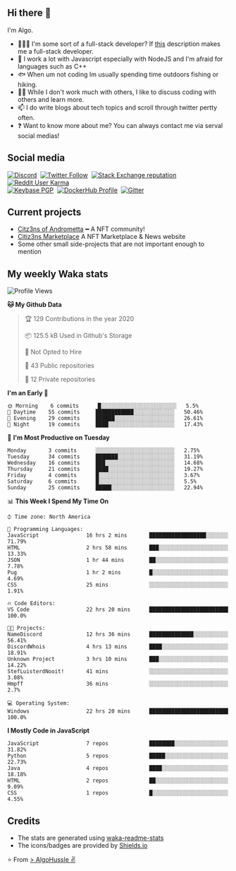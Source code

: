 ## Hi there 👋
I'm Algo.  
- 🧑🏾‍💻 I'm some sort of a full-stack developer? If [this](https://www.w3schools.com/whatis/whatis_fullstack.asp) description makes me a full-stack developer.
- 🌱 I work a lot with Javascript especially with NodeJS and I'm afraid for languages such as C++
- 🐟 When um not coding Im usually spending time outdoors fishing or hiking.
- 👯‍♀️ While I don't work much with others, I like to discuss coding with others and learn more.
- 📫 I do write blogs about tech topics and scroll through twitter pertty often.
- ❓ Want to know more about me? You can always contact me via serval social medias!

## Social media
[![Discord](https://img.shields.io/discord/661411850856038431?label=Discord%20Guild&style=for-the-badge&logo=discord&logoColor=ffffff)](https://discord.gg/vTz2HjMP)
‎‎ [![Twitter Follow](https://img.shields.io/twitter/follow/edgycoder?color=%231DA1F2&label=Twitter&style=for-the-badge&logo=twitter&logoColor=ffffff)](https://twitter.com/Bankroll_Miyagi)
‎‎ [![Stack Exchange reputation](https://img.shields.io/stackexchange/stackoverflow/r/12418331?color=%23F48024&label=Stack%20overflow&style=for-the-badge&logo=stackoverflow&logoColor=ffffff)](https://stackoverflow.com/users/12418331/kawaaii)
‎‎ [![Reddit User Karma](https://img.shields.io/reddit/user-karma/combined/Kawaaii-Programming?label=Reddit&style=for-the-badge&logo=reddit&logoColor=ffffff)](https://www.reddit.com/user/cult-miyagi)  
‎‎ [![Keybase PGP](https://img.shields.io/keybase/pgp/kawaaii?label=Keybase&logo=keybase&logoColor=ffffff&style=for-the-badge)](https://keybase.io/kawaaii)
‎‎ [![DockerHub Profile](https://img.shields.io/badge/DockerHub-kawaaii-informational?style=for-the-badge&logo=docker&logoColor=ffffff)](https://hub.docker.com/u/kawaaii)
‎‎ [![Gitter](https://img.shields.io/gitter/room/edgy-irrelevant/community?label=edgy-irrelevant&logo=gitter&logoColor=ffffff&style=for-the-badge)](https://gitter.im/edgy-irrelevant/community)

## Current projects
- [Citz3ns of Andrometta](https://citiz3ns.xyz) ━ A NFT community!
- [Citiz3ns Marketplace](https://citiz3ns.xyz) A NFT Marketplace & News website
- Some other small side-projects that are not important enough to mention

## My weekly Waka stats
<!--START_SECTION:waka-->
![Profile Views](http://img.shields.io/badge/Profile%20Views-345-blue)

**🐱 My Github Data** 

> 🏆 129 Contributions in the year 2020
 > 
> 📦 125.5 kB Used in Github's Storage 
 > 
> 🚫 Not Opted to Hire
 > 
> 📜 43 Public repositories
 > 
> 🔑 12 Private repositories 

**I'm an Early 🐤** 

```text
🌞 Morning    6 commits      █░░░░░░░░░░░░░░░░░░░░░░░░   5.5% 
🌆 Daytime    55 commits     ████████████░░░░░░░░░░░░░   50.46% 
🌃 Evening    29 commits     ██████░░░░░░░░░░░░░░░░░░░   26.61% 
🌙 Night      19 commits     ████░░░░░░░░░░░░░░░░░░░░░   17.43%

```
📅 **I'm Most Productive on Tuesday** 

```text
Monday       3 commits      ░░░░░░░░░░░░░░░░░░░░░░░░░   2.75% 
Tuesday      34 commits     ███████░░░░░░░░░░░░░░░░░░   31.19% 
Wednesday    16 commits     ███░░░░░░░░░░░░░░░░░░░░░░   14.68% 
Thursday     21 commits     ████░░░░░░░░░░░░░░░░░░░░░   19.27% 
Friday       4 commits      █░░░░░░░░░░░░░░░░░░░░░░░░   3.67% 
Saturday     6 commits      █░░░░░░░░░░░░░░░░░░░░░░░░   5.5% 
Sunday       25 commits     █████░░░░░░░░░░░░░░░░░░░░   22.94%

```


📊 **This Week I Spend My Time On** 

```text
⌚︎ Time zone: North America

💬 Programming Languages: 
JavaScript               16 hrs 2 mins       ██████████████████░░░░░░░   71.79% 
HTML                     2 hrs 58 mins       ███░░░░░░░░░░░░░░░░░░░░░░   13.33% 
JSON                     1 hr 44 mins        ██░░░░░░░░░░░░░░░░░░░░░░░   7.78% 
Pug                      1 hr 2 mins         █░░░░░░░░░░░░░░░░░░░░░░░░   4.69% 
CSS                      25 mins             ░░░░░░░░░░░░░░░░░░░░░░░░░   1.91%

🔥 Code Editors: 
VS Code                  22 hrs 20 mins      █████████████████████████   100.0%

🐱‍💻 Projects: 
NameDiscord              12 hrs 36 mins      ██████████████░░░░░░░░░░░   56.41% 
DiscordWhois             4 hrs 13 mins       ████░░░░░░░░░░░░░░░░░░░░░   18.91% 
Unknown Project          3 hrs 10 mins       ███░░░░░░░░░░░░░░░░░░░░░░   14.22% 
StefLuisterdNooit!       41 mins             ░░░░░░░░░░░░░░░░░░░░░░░░░   3.08% 
Hmpff                    36 mins             ░░░░░░░░░░░░░░░░░░░░░░░░░   2.7%

💻 Operating System: 
Windows                  22 hrs 20 mins      █████████████████████████   100.0%

```

**I Mostly Code in JavaScript** 

```text
JavaScript               7 repos             ████████░░░░░░░░░░░░░░░░░   31.82% 
Python                   5 repos             █████░░░░░░░░░░░░░░░░░░░░   22.73% 
Java                     4 repos             ████░░░░░░░░░░░░░░░░░░░░░   18.18% 
HTML                     2 repos             ██░░░░░░░░░░░░░░░░░░░░░░░   9.09% 
CSS                      1 repos             █░░░░░░░░░░░░░░░░░░░░░░░░   4.55%

```



<!--END_SECTION:waka-->

## Credits
- The stats are generated using [waka-readme-stats](https://github.com/anmol098/waka-readme-stats)
- The icons/badges are provided by [Shields.io](https://shields.io/)

⭐️ From [> AlgoHussle ✌](https://github.com/AlgoHussle)
